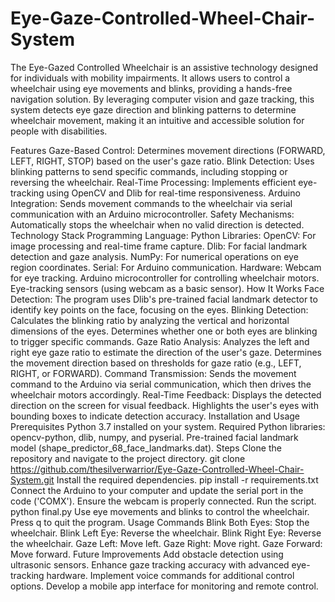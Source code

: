 # Eye-Gaze-Controlled-Wheel-Chair-System
The Eye-Gazed Controlled Wheelchair is an assistive technology designed for individuals with mobility impairments. It allows users to control a wheelchair using eye movements and blinks, providing a hands-free navigation solution. By leveraging computer vision and gaze tracking, this system detects eye gaze direction and blinking patterns to determine wheelchair movement, making it an intuitive and accessible solution for people with disabilities.

Features
Gaze-Based Control: Determines movement directions (FORWARD, LEFT, RIGHT, STOP) based on the user's gaze ratio.
Blink Detection: Uses blinking patterns to send specific commands, including stopping or reversing the wheelchair.
Real-Time Processing: Implements efficient eye-tracking using OpenCV and Dlib for real-time responsiveness.
Arduino Integration: Sends movement commands to the wheelchair via serial communication with an Arduino microcontroller.
Safety Mechanisms: Automatically stops the wheelchair when no valid direction is detected.
Technology Stack
Programming Language: Python
Libraries:
OpenCV: For image processing and real-time frame capture.
Dlib: For facial landmark detection and gaze analysis.
NumPy: For numerical operations on eye region coordinates.
Serial: For Arduino communication.
Hardware:
Webcam for eye tracking.
Arduino microcontroller for controlling wheelchair motors.
Eye-tracking sensors (using webcam as a basic sensor).
How It Works
Face Detection: The program uses Dlib's pre-trained facial landmark detector to identify key points on the face, focusing on the eyes.
Blinking Detection:
Calculates the blinking ratio by analyzing the vertical and horizontal dimensions of the eyes.
Determines whether one or both eyes are blinking to trigger specific commands.
Gaze Ratio Analysis:
Analyzes the left and right eye gaze ratio to estimate the direction of the user's gaze.
Determines the movement direction based on thresholds for gaze ratio (e.g., LEFT, RIGHT, or FORWARD).
Command Transmission:
Sends the movement command to the Arduino via serial communication, which then drives the wheelchair motors accordingly.
Real-Time Feedback:
Displays the detected direction on the screen for visual feedback.
Highlights the user's eyes with bounding boxes to indicate detection accuracy.
Installation and Usage
Prerequisites
Python 3.7 installed on your system.
Required Python libraries: opencv-python, dlib, numpy, and pyserial.
Pre-trained facial landmark model (shape_predictor_68_face_landmarks.dat).
Steps
Clone the repository and navigate to the project directory.
git clone https://github.com/thesilverwarrior/Eye-Gaze-Controlled-Wheel-Chair-System.git
Install the required dependencies.
pip install -r requirements.txt
Connect the Arduino to your computer and update the serial port in the code ('COMX').
Ensure the webcam is properly connected.
Run the script.
python final.py
Use eye movements and blinks to control the wheelchair. Press q to quit the program.
Usage Commands
Blink Both Eyes: Stop the wheelchair.
Blink Left Eye: Reverse the wheelchair.
Blink Right Eye: Reverse the wheelchair.
Gaze Left: Move left.
Gaze Right: Move right.
Gaze Forward: Move forward.
Future Improvements
Add obstacle detection using ultrasonic sensors.
Enhance gaze tracking accuracy with advanced eye-tracking hardware.
Implement voice commands for additional control options.
Develop a mobile app interface for monitoring and remote control.







